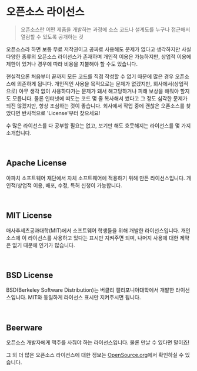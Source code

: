 # 오픈소스 라이선스

> 오픈소스란 어떤 제품을 개발하는 과정에 소스 코드나 설계도를 누구나 접근해서 열람할 수 있도록 공개하는 것

오픈소스라 하면 보통 무료 저작권이고 공짜로 사용해도 문제가 없다고 생각하지만 사실 다양한 종류의 오픈소스 라이선스가 존재하며 개인적 이용은 가능하지만, 상업적 이용에 제한이 있거나 경우에 따라 비용을 지불해야 할 수도 있습니다. 

현실적으론 처음부터 끝까지 모든 코드를 직접 작성할 수 없기 때문에 많은 경우 오픈소스에 의존하게 됩니다. 개인적인 사용을 목적으로는 문제가 없겠지만, 회사에서(상업적으로) 아무 생각 없이 사용하다가는 문제가 돼서 해고당하거나 피해 보상을 해줘야 할지도 모릅니다. 
물론 인터넷에 떠도는 코드 몇 줄 복사해서 썼다고 그 정도 심각한 문제가 되진 않겠지만, 항상 조심하는 것이 좋습니다. 
회사에서 작업 중에 괜찮은 오픈소스를 찾았다면 반사적으로 'License'부터 찾으세요!

수 많은 라이선스를 다 공부할 필요는 없고, 보기만 해도 흐뭇해지는 라이선스를 몇 가지 소개합니다. 

<br>

## Apache License

아파치 소프트웨어 재단에서 자체 소프트웨어에 적용하기 위해 만든 라이선스입니다. 
개인적/상업적 이용, 배포, 수정, 특허 신청이 가능합니다. 

<br>

## MIT License

매사추세츠공과대학(MIT)에서 소프트웨어 학생들을 위해 개발한 라이선스입니다. 
개인 소스에 이 라이선스를 사용하고 있다는 표시만 지켜주면 되며, 나머지 사용에 대한 제약은 없기 때문에 인기가 많습니다. 

<br>

## BSD License

BSD(Berkeley Software Distribution)는 버클리 캘리포니아대학에서 개발한 라이선스입니다. 
MIT와 동일하게 라이선스 표시만 지켜주시면 됩니다. 

<br>

## Beerware

오픈소스 개발자에게 맥주를 사줘야 하는 라이선스입니다. 
물론 만날 수 있다면 말이죠!

그 외 더 많은 오픈소스 라이선스에 대한 정보는 [OpenSource.org](https://opensource.org/licenses)에서 확인하실 수 있습니다. 

